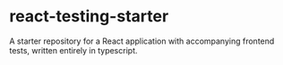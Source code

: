 # react-testing-starter

A starter repository for a React application with accompanying frontend tests, written entirely in typescript.
